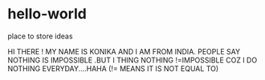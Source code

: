 # hello-world
place to store ideas

HI THERE !
MY NAME IS KONIKA AND I AM FROM INDIA.
PEOPLE SAY NOTHING IS IMPOSSIBLE .BUT I THING NOTHING !=IMPOSSIBLE COZ I DO NOTHING EVERYDAY....HAHA
(!= MEANS IT IS NOT EQUAL TO)
